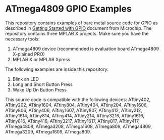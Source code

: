 ATmega4809 GPIO Examples
===

This repository contains examples of bare metal source code for GPIO as described in [Getting Started with GPIO](http://ww1.microchip.com/downloads/en/Appnotes/90003229A.pdf) document from Microchip.
The repository contains three MPLAB X projects. Make sure you have the necessary tools:
1. ATmega4809 device (recommended is evaluation board ATmega4809 X-plained PRO)
2. MPLAB X or MPLAB Xpress

The following examples are inside this repository:
1. Blink an LED
2. Long and Short Button Press
3. Wake Up On Button Press

This source code is compatible with the following devices: ATtiny402, ATtiny202, ATtiny1604, ATtiny804, ATtiny404, ATtiny204, ATtiny1606, ATtiny806, ATtiny406, ATtiny1607, ATtiny807, ATtiny412, ATtiny212, ATtiny1614, ATtiny814, ATtiny414, ATtiny214, ATtiny3216, ATtiny1616, ATtiny816, ATtiny416, ATtiny3217, ATtiny1617, ATtiny817, ATtiny417, ATmega4808, ATmega3208, ATmega1608, ATmega808, ATmega4809, ATmega3209, ATmega1609, ATmega809.
